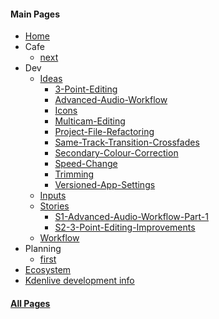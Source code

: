 #### Main Pages

* [Home](home)
* Cafe
  * [next](cafe/next)
* Dev
  * [Ideas](dev/Ideas)
    * [3-Point-Editing](dev/ideas/3-Point-Editing)
    * [Advanced-Audio-Workflow](dev/ideas/Advanced-Audio-Workflow)
    * [Icons](dev/ideas/Icons)
    * [Multicam-Editing](dev/ideas/Multicam-Editing)
    * [Project-File-Refactoring](dev/ideas/Project-File-Refactoring)
    * [Same-Track-Transition-Crossfades](dev/ideas/Same-Track-Transition-Crossfades)
    * [Secondary-Colour-Correction](dev/ideas/Secondary-Colour-Correction)
    * [Speed-Change](dev/ideas/Speed-Change)
    * [Trimming](dev/ideas/Trimming)
    * [Versioned-App-Settings](dev/ideas/Versioned-App-Settings)
  * [Inputs](dev/Inputs)
  * [Stories](dev/Stories)
    * [S1-Advanced-Audio-Workflow-Part-1](dev/stories/S1-Advanced-Audio-Workflow-Part-1)
    * [S2-3-Point-Editing-Improvements](dev/stories/S2-3-Point-Editing-Improvements)
  * [Workflow](dev/Workflow)
* Planning
  * [first](planning/first)
* [Ecosystem](Ecosystem)
* [Kdenlive development info](Kdenlive-development-info)

#### [All Pages](pages)